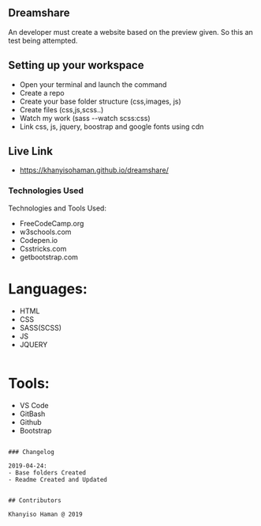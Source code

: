 ## Dreamshare
An developer must create a website based on the preview given. So this an test being attempted.

## Setting up your workspace

- Open your terminal and launch the command
- Create a repo
- Create your base folder structure (css,images, js)
- Create files (css,js,scss..)
- Watch my work (sass --watch scss:css)
- Link css, js, jquery, boostrap and google fonts using cdn

## Live Link
- https://khanyisohaman.github.io/dreamshare/


### Technologies Used

Technologies and Tools Used:

- FreeCodeCamp.org
- w3schools.com
- Codepen.io
- Csstricks.com
- getbootstrap.com

# Languages:

- HTML
- CSS
- SASS(SCSS)
- JS
- JQUERY

```
```
# Tools:

- VS Code
- GitBash
- Github
- Bootstrap


```

### Changelog

2019-04-24:
- Base folders Created
- Readme Created and Updated


## Contributors

Khanyiso Haman @ 2019
